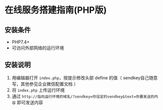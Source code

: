 # 在线服务搭建指南(PHP版)

## 安装条件

- PHP7.4+
- 可访问外部网络的运行环境

## 安装说明

1. 用编辑器打开 `index.php`，按提示修改头部 define 的值（ sendkey自己随意写，其他参见企业微信配置文档 ）
1. 将 `index.php` 上传运行环境
1. 通过 `http://指向运行环境的域名/?sendkey=你设定的sendkey&text=你要发送的内容` 即可发送内容
